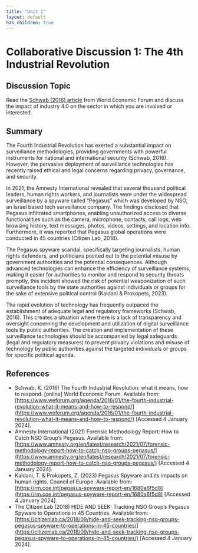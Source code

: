 ```yaml
---
title: "Unit 1"
layout: default
has_children: true
---
```

# Collaborative Discussion 1: The 4th Industrial Revolution

## Discussion Topic 

Read the [Schwab (2016) article](https://www.weforum.org/agenda/2016/01/the-fourth-industrial-revolution-what-it-means-and-how-to-respond/) from World Economic Forum and discuss the impact of industry 4.0 on the sector in which you are involved or interested.

## Summary

The Fourth Industrial Revolution has exerted a substantial impact on surveillance methodologies, providing governments with powerful instruments for national and international security (Schwab, 2016). However,
the pervasive deployment of surveillance technologies has recently raised ethical and legal concerns regarding privacy, governance, and security.

In 2021, the Amnesty International revealed that several thousand political leaders, human rights workers, and journalists were under the widespread surveillance by a spyware called “Pegasus” which was developed by NSO, an Israel based tech surveillance company. The findings disclosed that Pegasus infiltrated smartphones, enabling unauthorized access to diverse functionalities such as the camera, microphone, contacts, call logs, web browsing history, text messages, photos, videos, settings, and location info. Furthermore, it was reported that Pegasus global operations were conducted in 45 countries (Citizen Lab, 2018).

The Pegasus spyware scandal, specifically targeting journalists, human rights defenders, and politicians pointed out to the potential misuse by government authorities and the potential consequences. Although advanced technologies can enhance the efficiency of surveillance systems, making it easier for authorities to monitor and respond to security threats promptly, this incident showed the risk of potential weaponization of such surveillance tools by the state authorities against individuals or groups for the sake of extensive political control (Kaldani &amp; Prokopets, 2023).

The rapid evolution of technology has frequently outpaced the establishment of adequate legal and regulatory frameworks (Schwab, 2016). This creates a situation where there is a lack of transparency and oversight concerning the development and utilization of digital surveillance tools by public authorities. The creation and implementation of these surveillance technologies should be accompanied by legal safeguards (legal and regulatory measures) to prevent privacy violations and misuse of technology by public authorities against the targeted individuals or groups for specific political agenda.

## References

+ Schwab, K. (2016) The Fourth Industrial Revolution: what it means, how to respond. [online] World Economic Forum. Available from: [https://www.weforum.org/agenda/2016/01/the-fourth-industrial-revolution-what-it-means-and-how-to-respond/](https://www.weforum.org/agenda/2016/01/the-fourth-industrial-revolution-what-it-means-and-how-to-respond/) [Accessed 4 January 2024].
+ Amnesty International (2021) Forensic Methodology Report: How to Catch NSO Group’s Pegasus. Available from: [https://www.amnesty.org/en/latest/research/2021/07/forensic-methodology-report-how-to-catch-nso-groups-pegasus/](https://www.amnesty.org/en/latest/research/2021/07/forensic-methodology-report-how-to-catch-nso-groups-pegasus/) [Accessed 4 January 2024].
+ Kaldani, T. &amp; Prokopets, Z. (2023) Pegasus Spyware and its impacts on human rights. Council of Europe. Available from:[https://rm.coe.int/pegasus-spyware-report-en/1680a6f5d8](https://rm.coe.int/pegasus-spyware-report-en/1680a6f5d8) [Accessed 4 January 2024].
+ The Citizen Lab (2018) HIDE AND SEEK: Tracking NSO Group’s Pegasus Spyware to Operations in 45 Countries. Available from: [https://citizenlab.ca/2018/09/hide-and-seek-tracking-nso-groups-pegasus-spyware-to-operations-in-45-countries/](https://citizenlab.ca/2018/09/hide-and-seek-tracking-nso-groups-pegasus-spyware-to-operations-in-45-countries/) [Accessed 4 January 2024].






